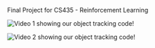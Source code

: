 Final Project for CS435 - Reinforcement Learning


![Video 1 showing our object tracking code!](testing_video_with_tracking_1.gif)


![Video 2 showing our object tracking code!](testing_video_with_tracking_2.gif)
